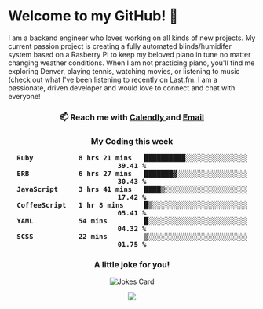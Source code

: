 <h1> Welcome to my GitHub! 👋 </h1>


  I am a backend engineer who loves working on all kinds of new projects. My current passion project is creating a fully automated blinds/humidifer system based on a Rasberry Pi to keep my beloved piano in tune no matter changing weather conditions. When I am not practicing piano, you'll find me exploring Denver, playing tennis, watching movies, or listening to music (check out what I've been listening to recently on [Last.fm](https://www.last.fm/user/mballa000). I am a passionate, driven developer and would love to connect and chat with everyone!

<h3 align = "center"> 📫 Reach me with <a href = "https://calendly.com/msbrandt00/30min"> Calendly </a> and <a href="mailto:msbrandt00@gmail.com">Email</a> 
 </h3>


 
<div align = "center"
[![Anurag's GitHub stats](https://github-readme-stats.vercel.app/api?username=mbrandt00)](https://github.com/anuraghazra/github-readme-stats)
          </div>
<h3 align="center">
  My Coding this week
<!--START_SECTION:waka-->

```text
Ruby           8 hrs 21 mins   ██████████░░░░░░░░░░░░░░░   39.41 %
ERB            6 hrs 27 mins   ███████▓░░░░░░░░░░░░░░░░░   30.43 %
JavaScript     3 hrs 41 mins   ████▒░░░░░░░░░░░░░░░░░░░░   17.42 %
CoffeeScript   1 hr 8 mins     █▒░░░░░░░░░░░░░░░░░░░░░░░   05.41 %
YAML           54 mins         █░░░░░░░░░░░░░░░░░░░░░░░░   04.32 %
SCSS           22 mins         ▒░░░░░░░░░░░░░░░░░░░░░░░░   01.75 %
```

<!--END_SECTION:waka-->

### A little joke for you!

![Jokes Card](https://readme-jokes.vercel.app/api?hideBorder)

<a href="https://www.linkedin.com/in/mbrandt00/"><img src="https://img.shields.io/badge/linkedin-%230077B5.svg?&style=for-the-badge&logo=linkedin&logoColor=white" /></a>
